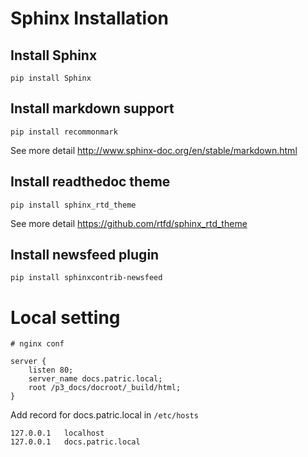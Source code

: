 # Sphinx Installation

## Install Sphinx
```
pip install Sphinx
```

## Install markdown support
```
pip install recommonmark
```
See more detail http://www.sphinx-doc.org/en/stable/markdown.html

## Install readthedoc theme
```
pip install sphinx_rtd_theme
```
See more detail https://github.com/rtfd/sphinx_rtd_theme

## Install newsfeed plugin
```
pip install sphinxcontrib-newsfeed
```

# Local setting

```
# nginx conf

server {
	listen 80;
	server_name docs.patric.local;
	root /p3_docs/docroot/_build/html;
}
```

Add record for docs.patric.local in `/etc/hosts`
```
127.0.0.1	localhost
127.0.0.1	docs.patric.local
```